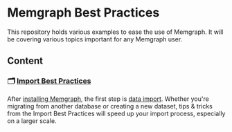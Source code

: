 # Memgraph Best Practices

This repository holds various examples to ease the use of Memgraph. It will be covering various topics important for any Memgraph user.

## Content

### :card_index_dividers: [Import Best Practices](./import/)

After [installing Memgraph](https://memgraph.com/docs/getting-started), the first step is [data import](https://memgraph.com/docs/data-migration). Whether you're migrating from another database or creating a new dataset, tips & tricks from the Import Best Practices will speed up your import process, especially on a larger scale. 


